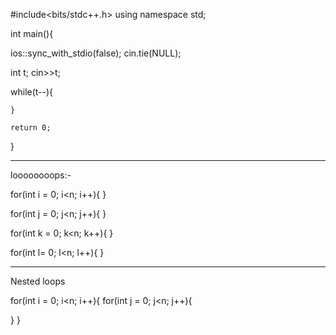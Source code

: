#include<bits/stdc++.h>
using namespace std;

int main(){

ios::sync_with_stdio(false);
cin.tie(NULL);
   
int t;
cin>>t;

  while(t--){

     
    }

    return 0;
}



-------------------------------------------------------------------------------------------------------------------

loooooooops:-



for(int i = 0; i<n; i++){
}


for(int j = 0; j<n; j++){
}


for(int k = 0; k<n; k++){
}


for(int l= 0; l<n; l++){
}


------------------------------------------------------------------------------------------------------------------

Nested loops

for(int i = 0; i<n; i++){
  for(int j = 0; j<n; j++){

  }
}



